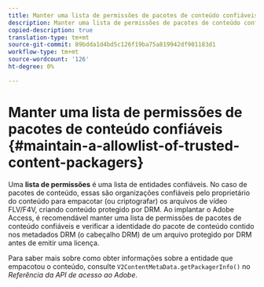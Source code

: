 ```yaml
---
title: Manter uma lista de permissões de pacotes de conteúdo confiáveis
description: Manter uma lista de permissões de pacotes de conteúdo confiáveis
copied-description: true
translation-type: tm+mt
source-git-commit: 89bdda1d4bd5c126f19ba75a819942df901183d1
workflow-type: tm+mt
source-wordcount: '126'
ht-degree: 0%

---
```



# Manter uma lista de permissões de pacotes de conteúdo confiáveis {#maintain-a-allowlist-of-trusted-content-packagers}

Uma **lista de permissões** é uma lista de entidades confiáveis. No caso de pacotes de conteúdo, essas são organizações confiáveis pelo proprietário do conteúdo para empacotar (ou criptografar) os arquivos de vídeo FLV/F4V, criando conteúdo protegido por DRM. Ao implantar o Adobe Access, é recomendável manter uma lista de permissões de pacotes de conteúdo confiáveis e verificar a identidade do pacote de conteúdo contido nos metadados DRM (o cabeçalho DRM) de um arquivo protegido por DRM antes de emitir uma licença.

Para saber mais sobre como obter informações sobre a entidade que empacotou o conteúdo, consulte `V2ContentMetaData.getPackagerInfo()` no *Referência da API de acesso ao Adobe*.
